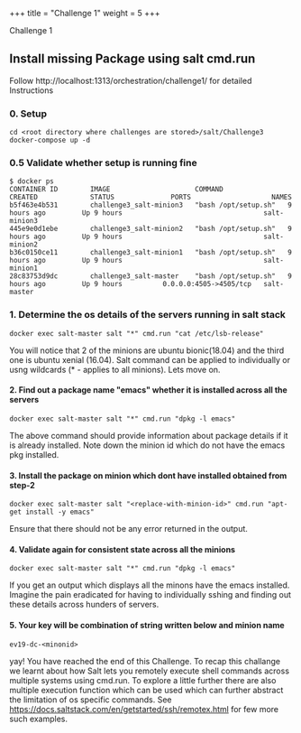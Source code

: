 +++
title = "Challenge 1"
weight = 5
+++

Challenge 1

## Install missing Package using salt cmd.run 

Follow  http://localhost:1313/orchestration/challenge1/ for detailed Instructions 

### 0. Setup 
```
cd <root directory where challenges are stored>/salt/Challenge3
docker-compose up -d

```

### 0.5 Validate whether setup is running fine

```
$ docker ps
CONTAINER ID        IMAGE                     COMMAND                CREATED             STATUS              PORTS                    NAMES
b5f463e4b531        challenge3_salt-minion3   "bash /opt/setup.sh"   9 hours ago         Up 9 hours                                   salt-minion3
445e9e0d1ebe        challenge3_salt-minion2   "bash /opt/setup.sh"   9 hours ago         Up 9 hours                                   salt-minion2
b36c0150ce11        challenge3_salt-minion1   "bash /opt/setup.sh"   9 hours ago         Up 9 hours                                   salt-minion1
28c83753d9dc        challenge3_salt-master    "bash /opt/setup.sh"   9 hours ago         Up 9 hours          0.0.0.0:4505->4505/tcp   salt-master
```

### 1. Determine the os details of the servers running in salt stack 

```
docker exec salt-master salt "*" cmd.run "cat /etc/lsb-release"
```
You will notice that 2 of the minions are ubuntu bionic(18.04) and the third one is ubuntu xenial (16.04). Salt command can be applied to individually or usng wildcards (* - applies to all minions). Lets move on. 

#### 2. Find out a package  name "emacs" whether it is installed across all the servers

```
docker exec salt-master salt "*" cmd.run "dpkg -l emacs"
```
The above command should provide information about package details if it is already installed. Note down the minion id which do not have the emacs pkg installed. 

#### 3. Install the package on minion which dont have installed obtained from step-2 

```
docker exec salt-master salt "<replace-with-minion-id>" cmd.run "apt-get install -y emacs"
```
Ensure that there should not be any error returned in the output. 

#### 4. Validate again for consistent state across all the minions

```
docker exec salt-master salt "*" cmd.run "dpkg -l emacs"
```
If you get an output which displays all the minons have the emacs installed. 
Imagine the pain eradicated for having to individually sshing and finding out these details across hunders of servers. 

#### 5. Your key will be combination of string written below and minion name 

```
ev19-dc-<minonid>
```
yay! You have reached the end of this Challenge. To recap this challange we learnt about how Salt lets you remotely execute shell commands across multiple systems using cmd.run. To explore a little further there are also multiple execution function which can be used which can further abstract the limitation of os specific commands. See https://docs.saltstack.com/en/getstarted/ssh/remotex.html for few more such examples. 